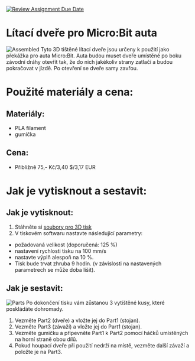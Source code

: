 [![Review Assignment Due Date](https://classroom.github.com/assets/deadline-readme-button-24ddc0f5d75046c5622901739e7c5dd533143b0c8e959d652212380cedb1ea36.svg)](https://classroom.github.com/a/V-0A61vX)
# Lítací dveře pro Micro:Bit auta
![Assembled](https://github.com/pslib-cz/2022-p2a-mme-pppp-JakesJakub/assets/91247920/fc922db6-7eba-4ff1-8247-1ff9e4af290b)
  Tyto 3D tištěné lítací dveře jsou určeny k použití jako překážka pro auta Micro:Bit. Auta budou muset dveře umístěné po boku závodní dráhy otevřít tak, že do nich jakékoliv strany zatlačí a budou pokračovat v jízdě. Po otevření se dveře samy zavřou.

# Použité materiály a cena:
## Materiály:
- PLA filament
- gumička

## Cena:
- Přibližně 75,- Kč/3,40 $/3,17 EUR

# Jak je vytisknout a sestavit:

## Jak je vytisknout:
1. Stáhněte si [soubory pro 3D tisk](FilesFor3DPrit)
2. V tiskovém softwaru nastavte následující parametry:
- požadovaná velikost (doporučená: 125 %)
- nastavení rychlosti tisku na 100 mm/s
- nastavte výplň alespoň na 10 %.
- Tisk bude trvat zhruba 9 hodin. (v závislosti na nastavených parametrech se může doba lišit).

## Jak je sestavit:
![Parts](https://github.com/pslib-cz/2022-p2a-mme-pppp-JakesJakub/assets/91247920/d79ebb7e-6162-4fbe-b9dc-5e71a808c012)
Po dokončení tisku vám zůstanou 3 vytištěné kusy, které poskládáte dohromady.
1. Vezměte Part2 (dveře) a vložte jej do Part1 (stojan).
2. Vezměte Part3 (závaží) a vložte jej do Part1 (stojan).
3. Vezměte gumičku a připevněte Part1 k Part2 pomocí háčků umístěných na horní straně obou dílů.
4. Pokud houpací dveře při použití nedrží na místě, vezměte další závaží a položte je na Part3.
